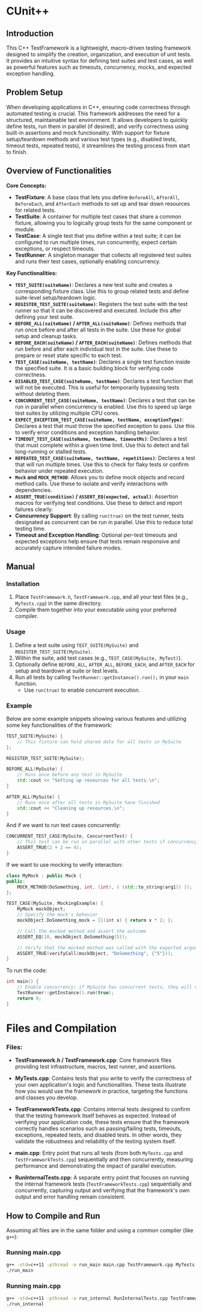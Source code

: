 # CUnit++

## Introduction
This C++ TestFramework is a lightweight, macro-driven testing framework designed to simplify the creation, organization, and execution of unit tests. It provides an intuitive syntax for defining test suites and test cases, as well as powerful features such as timeouts, concurrency, mocks, and expected exception handling.

## Problem Setup
When developing applications in C++, ensuring code correctness through automated testing is crucial. This framework addresses the need for a structured, maintainable test environment. It allows developers to quickly define tests, run them in parallel (if desired), and verify correctness using built-in assertions and mock functionality. With support for fixture setup/teardown methods and various test types (e.g., disabled tests, timeout tests, repeated tests), it streamlines the testing process from start to finish.

## Overview of Functionalities

**Core Concepts:**
- **TestFixture**: A base class that lets you define `BeforeAll`, `AfterAll`, `BeforeEach`, and `AfterEach` methods to set up and tear down resources for related tests.
- **TestSuite**: A container for multiple test cases that share a common fixture, allowing you to logically group tests for the same component or module.
- **TestCase**: A single test that you define within a test suite; it can be configured to run multiple times, run concurrently, expect certain exceptions, or respect timeouts.
- **TestRunner**: A singleton manager that collects all registered test suites and runs their test cases, optionally enabling concurrency.

**Key Functionalities:**
- **`TEST_SUITE(suiteName)`**: Declares a new test suite and creates a corresponding fixture class. Use this to group related tests and define suite-level setup/teardown logic.
- **`REGISTER_TEST_SUITE(suiteName)`**: Registers the test suite with the test runner so that it can be discovered and executed. Include this after defining your test suite.
- **`BEFORE_ALL(suiteName)` / `AFTER_ALL(suiteName)`**: Defines methods that run once before and after all tests in the suite. Use these for global setup and cleanup tasks.
- **`BEFORE_EACH(suiteName)` / `AFTER_EACH(suiteName)`**: Defines methods that run before and after each individual test in the suite. Use these to prepare or reset state specific to each test.
- **`TEST_CASE(suiteName, testName)`**: Declares a single test function inside the specified suite. It is a basic building block for verifying code correctness.
- **`DISABLED_TEST_CASE(suiteName, testName)`**: Declares a test function that will not be executed. This is useful for temporarily bypassing tests without deleting them.
- **`CONCURRENT_TEST_CASE(suiteName, testName)`**: Declares a test that can be run in parallel when concurrency is enabled. Use this to speed up large test suites by utilizing multiple CPU cores.
- **`EXPECT_EXCEPTION_TEST_CASE(suiteName, testName, exceptionType)`**: Declares a test that must throw the specified exception to pass. Use this to verify error conditions and exception handling behavior.
- **`TIMEOUT_TEST_CASE(suiteName, testName, timeoutMs)`**: Declares a test that must complete within a given time limit. Use this to detect and fail long-running or stalled tests.
- **`REPEATED_TEST_CASE(suiteName, testName, repetitions)`**: Declares a test that will run multiple times. Use this to check for flaky tests or confirm behavior under repeated execution.
- **`Mock` and `MOCK_METHOD`**: Allows you to define mock objects and record method calls. Use these to isolate and verify interactions with dependencies.
- **`ASSERT_TRUE(condition)` / `ASSERT_EQ(expected, actual)`**: Assertion macros for verifying test conditions. Use these to detect and report failures clearly.
- **Concurrency Support**: By calling `run(true)` on the test runner, tests designated as concurrent can be run in parallel. Use this to reduce total testing time.
- **Timeout and Exception Handling**: Optional per-test timeouts and expected exceptions help ensure that tests remain responsive and accurately capture intended failure modes.

## Manual

### Installation
1. Place `TestFramework.h`, `TestFramework.cpp`, and all your test files (e.g., `MyTests.cpp`) in the same directory.
2. Compile them together into your executable using your preferred compiler.

### Usage
1. Define a test suite using `TEST_SUITE(MySuite)` and `REGISTER_TEST_SUITE(MySuite)`.
2. Within the suite, add test cases (e.g., `TEST_CASE(MySuite, MyTest)`).
3. Optionally define `BEFORE_ALL`, `AFTER_ALL`, `BEFORE_EACH`, and `AFTER_EACH` for setup and teardown at suite or test levels.
4. Run all tests by calling `TestRunner::getInstance().run();` in your `main` function.
    - Use `run(true)` to enable concurrent execution.
### Example

Below are some example snippets showing various features and utilizing some key functionalities of the framework:

```cpp
TEST_SUITE(MySuite) {
    // This fixture can hold shared data for all tests in MySuite
};

REGISTER_TEST_SUITE(MySuite);

BEFORE_ALL(MySuite) {
    // Runs once before any test in MySuite
    std::cout << "Setting up resources for all tests.\n";
}

AFTER_ALL(MySuite) {
    // Runs once after all tests in MySuite have finished
    std::cout << "Cleaning up resources.\n";
}
```
And if we want to run test cases concurrently:
```cpp
CONCURRENT_TEST_CASE(MySuite, ConcurrentTest) {
    // This test can be run in parallel with other tests if concurrency is enabled.
    ASSERT_TRUE(2 + 2 == 4);
}
```
If we want to use mocking to verify interaction:
```cpp
class MyMock : public Mock {
public:
    MOCK_METHOD(DoSomething, int, (int), ( (std::to_string(arg1)) ));
};

TEST_CASE(MySuite, MockingExample) {
    MyMock mockObject;
    // Specify the mock's behavior
    mockObject.DoSomething_mock = [](int x) { return x * 2; };

    // Call the mocked method and assert the outcome
    ASSERT_EQ(10, mockObject.DoSomething(5));

    // Verify that the mocked method was called with the expected argument
    ASSERT_TRUE(verifyCall(mockObject, "DoSomething", {"5"}));
}
```
To run the code:
```cpp
int main() {
    // Enable concurrency: if MySuite has concurrent tests, they will run in parallel
    TestRunner::getInstance().run(true);
    return 0;
}
```

# Files and Compilation

### Files:
- **TestFramework.h / TestFramework.cpp**: Core framework files providing test infrastructure, macros, test runner, and assertions.
- **MyTests.cpp**: Contains tests that you write to verify the correctness of your own application's logic and functionalities. These tests illustrate how you would use the framework in practice, targeting the functions and classes you develop.
- **TestFrameworkTests.cpp**: Contains internal tests designed to confirm that the testing framework itself behaves as expected. Instead of verifying your application code, these tests ensure that the framework correctly handles scenarios such as passing/failing tests, timeouts, exceptions, repeated tests, and disabled tests. In other words, they validate the robustness and reliability of the testing system itself.

- **main.cpp**: Entry point that runs all tests (from both `MyTests.cpp` and `TestFrameworkTests.cpp`) sequentially and then concurrently, measuring performance and demonstrating the impact of parallel execution.
- **RunInternalTests.cpp**: A separate entry point that focuses on running the internal framework tests (`TestFrameworkTests.cpp`) sequentially and concurrently, capturing output and verifying that the framework's own output and error handling remain consistent.


## How to Compile and Run
Assuming all files are in the same folder and using a common compiler (like `g++`):

### Running main.cpp
```bash
g++ -std=c++11 -pthread -o run_main main.cpp TestFramework.cpp MyTests.cpp
./run_main
```

### Running main.cpp
```bash
g++ -std=c++11 -pthread -o run_internal RunInternalTests.cpp TestFramework.cpp MyTests.cpp
./run_internal
